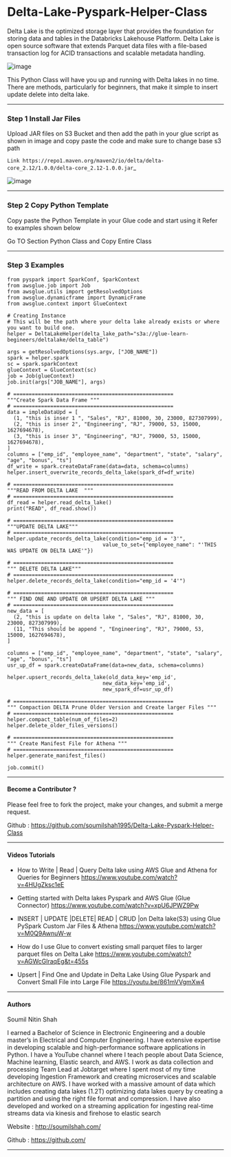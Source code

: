 # Delta-Lake-Pyspark-Helper-Class

Delta Lake is the optimized storage layer that provides the foundation for storing data and tables in the Databricks Lakehouse Platform. Delta Lake is open source software that extends Parquet data files with a file-based transaction log for ACID transactions and scalable metadata handling.

![image](https://user-images.githubusercontent.com/39345855/203801714-e7050ab0-c597-4718-a709-64ab1fabc7ad.png)


This Python Class will have you up and running with Delta lakes in no time. There are methods, particularly for beginners, that make it simple to insert update delete into delta lake.


----------------------------------------------------------------------------------
###  Step 1 Install Jar Files


Upload JAR files on S3 Bucket and then add the path in your glue script as shown in image and copy paste the code and make sure to change base s3 path


`Link https://repo1.maven.org/maven2/io/delta/delta-core_2.12/1.0.0/delta-core_2.12-1.0.0.jar`_


![image](https://user-images.githubusercontent.com/39345855/203795334-ede5f648-be37-4a39-a07d-76b6d791a2a1.png)

----------------------------------------------------------------------------------

###  Step 2 Copy Python Template

Copy paste the Python Template in your Glue code and start using it Refer to examples shown below

Go TO Section Python Class and Copy Entire Class



----------------------------------------------------------------------------------
###  Step 3 Examples

```
from pyspark import SparkConf, SparkContext
from awsglue.job import Job
from awsglue.utils import getResolvedOptions
from awsglue.dynamicframe import DynamicFrame
from awsglue.context import GlueContext

# Creating Instance
# This will be the path where your delta lake already exists or where you want to build one.
helper = DeltaLakeHelper(delta_lake_path="s3a://glue-learn-begineers/deltalake/delta_table")

args = getResolvedOptions(sys.argv, ["JOB_NAME"])
spark = helper.spark
sc = spark.sparkContext
glueContext = GlueContext(sc)
job = Job(glueContext)
job.init(args["JOB_NAME"], args)

# ====================================================
"""Create Spark Data Frame """
# ====================================================
data = impleDataUpd = [
  (1, "this is inser 1 ", "Sales", "RJ", 81000, 30, 23000, 827307999),
  (2, "this is inser 2", "Engineering", "RJ", 79000, 53, 15000, 1627694678),
  (3, "this is inser 3", "Engineering", "RJ", 79000, 53, 15000, 1627694678),
]
columns = ["emp_id", "employee_name", "department", "state", "salary", "age", "bonus", "ts"]
df_write = spark.createDataFrame(data=data, schema=columns)
helper.insert_overwrite_records_delta_lake(spark_df=df_write)

# ====================================================
"""READ FROM DELTA LAKE  """
# ====================================================
df_read = helper.read_delta_lake()
print("READ", df_read.show())

# ====================================================
"""UPDATE DELTA LAKE"""
# ====================================================
helper.update_records_delta_lake(condition="emp_id = '3'",
                               value_to_set={"employee_name": "'THIS WAS UPDATE ON DELTA LAKE'"})

# ====================================================
""" DELETE DELTA LAKE"""
# ====================================================
helper.delete_records_delta_lake(condition="emp_id = '4'")

# ====================================================
""" FIND ONE AND UPDATE OR UPSERT DELTA LAKE """
# ====================================================
new_data = [
  (2, "this is update on delta lake ", "Sales", "RJ", 81000, 30, 23000, 827307999),
  (11, "This should be append ", "Engineering", "RJ", 79000, 53, 15000, 1627694678),
]

columns = ["emp_id", "employee_name", "department", "state", "salary", "age", "bonus", "ts"]
usr_up_df = spark.createDataFrame(data=new_data, schema=columns)

helper.upsert_records_delta_lake(old_data_key='emp_id',
                               new_data_key='emp_id',
                               new_spark_df=usr_up_df)

# ====================================================
""" Compaction DELTA Prune Older Version and Create larger Files """
# ====================================================
helper.compact_table(num_of_files=2)
helper.delete_older_files_versions()

# ====================================================
""" Create Manifest File for Athena """
# ====================================================
helper.generate_manifest_files()

job.commit()

```


----------------------------------------------------------------------------------


####  Become a  Contributor  ?

Please feel free to fork the project, make your changes, and submit a merge request.

Github : https://github.com/soumilshah1995/Delta-Lake-Pyspark-Helper-Class


----------------------------------------------------------------------------------

#### Videos Tutorials

* How to Write | Read | Query Delta lake using AWS Glue and Athena for Queries for Beginners https://www.youtube.com/watch?v=4HUgZksc1eE


* Getting started with Delta lakes Pyspark and AWS Glue (Glue Connector) https://www.youtube.com/watch?v=xpU6JPWZ9Pw


* INSERT | UPDATE |DELETE| READ | CRUD |on Delta lake(S3) using Glue PySpark Custom Jar Files & Athena  https://www.youtube.com/watch?v=M0Q9AwnuW-w


* How do I use Glue to convert existing small parquet files to larger parquet files on Delta Lake https://www.youtube.com/watch?v=AGWcGlraqEg&t=455s


* Upsert | Find One and Update in Delta Lake Using Glue Pyspark and Convert Small File into Large File https://youtu.be/861mVVgmXw4

----------------------------------------------------------------------------------

####  Authors

Soumil Nitin Shah

I earned a Bachelor of Science in Electronic Engineering and a double master’s in Electrical and Computer Engineering. I have extensive expertise in developing scalable and high-performance software applications in Python. I have a YouTube channel where I teach people about Data Science, Machine learning, Elastic search, and AWS. I work as data collection and processing Team Lead at Jobtarget where I spent most of my time developing Ingestion Framework and creating microservices and scalable architecture on AWS. I have worked with a massive amount of data which includes creating data lakes (1.2T) optimizing data lakes query by creating a partition and using the right file format and compression. I have also developed and worked on a streaming application for ingesting real-time streams data via kinesis and firehose to elastic search


Website : http://soumilshah.com/


Github : https://github.com/

----------------------------------------------------------------------------------




